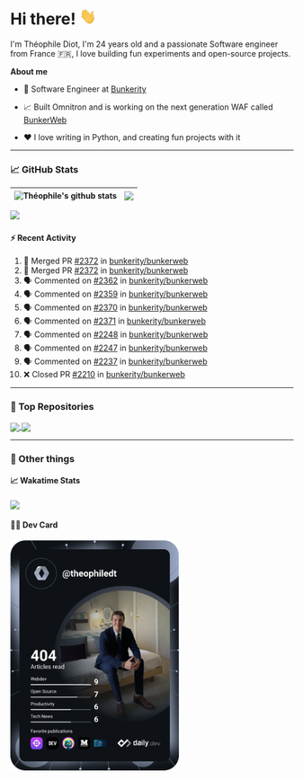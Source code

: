 # Hi there! <img src="./wave.gif" width="30px" height="30px" />

I'm Théophile Diot, I'm 24 years old and a passionate Software engineer from France 🇫🇷, I love building fun experiments and open-source projects.

**About me**

- 💼 Software Engineer at [Bunkerity](https://www.bunkerity.com/)

- 📈 Built Omnitron and is working on the next generation WAF called [BunkerWeb](https://www.bunkerweb.io)

- ❤️ I love writing in Python, and creating fun projects with it

---

### 📈 GitHub Stats

| <img align="center" src="https://github-readme-stats.vercel.app/api?username=TheophileDiot&show_icons=true&include_all_commits=true&theme=algolia&hide_border=true&rank_icon=github" alt="Théophile's github stats" /> | <img align="center" src="https://github-readme-stats.vercel.app/api/top-langs/?username=TheophileDiot&layout=compact&theme=algolia&hide_border=true" /> |
| ---------------------------------------------------------------------------------------------------------------------------------------------------------------------------------------------------------------------- | ------------------------------------------------------------------------------------------------------------------------------------------------------- |

![](https://github-readme-activity-graph.vercel.app/graph?username=TheophileDiot&theme=tokyo-night)

#### :zap: Recent Activity

<!--START_SECTION:activity-->
1. 🎉 Merged PR [#2372](https://github.com/bunkerity/bunkerweb/pull/2372) in [bunkerity/bunkerweb](https://github.com/bunkerity/bunkerweb)
2. 🎉 Merged PR [#2372](https://github.com/bunkerity/bunkerweb/pull/2372) in [bunkerity/bunkerweb](https://github.com/bunkerity/bunkerweb)
3. 🗣 Commented on [#2362](https://github.com/bunkerity/bunkerweb/issues/2362#issuecomment-2959690372) in [bunkerity/bunkerweb](https://github.com/bunkerity/bunkerweb)
4. 🗣 Commented on [#2359](https://github.com/bunkerity/bunkerweb/issues/2359#issuecomment-2959653022) in [bunkerity/bunkerweb](https://github.com/bunkerity/bunkerweb)
5. 🗣 Commented on [#2370](https://github.com/bunkerity/bunkerweb/pull/2370#issuecomment-2959631104) in [bunkerity/bunkerweb](https://github.com/bunkerity/bunkerweb)
6. 🗣 Commented on [#2371](https://github.com/bunkerity/bunkerweb/issues/2371#issuecomment-2959640657) in [bunkerity/bunkerweb](https://github.com/bunkerity/bunkerweb)
7. 🗣 Commented on [#2248](https://github.com/bunkerity/bunkerweb/issues/2248#issuecomment-2958317032) in [bunkerity/bunkerweb](https://github.com/bunkerity/bunkerweb)
8. 🗣 Commented on [#2247](https://github.com/bunkerity/bunkerweb/issues/2247#issuecomment-2958316044) in [bunkerity/bunkerweb](https://github.com/bunkerity/bunkerweb)
9. 🗣 Commented on [#2237](https://github.com/bunkerity/bunkerweb/issues/2237#issuecomment-2958315333) in [bunkerity/bunkerweb](https://github.com/bunkerity/bunkerweb)
10. ❌ Closed PR [#2210](https://github.com/bunkerity/bunkerweb/pull/2210) in [bunkerity/bunkerweb](https://github.com/bunkerity/bunkerweb)
<!--END_SECTION:activity-->

---

### 🔧 Top Repositories

<a href="https://github.com/bunkerity/bunkerweb">
  <img align="center" src="https://github-readme-stats.vercel.app/api/pin/?username=Bunkerity&repo=bunkerweb&theme=algolia" />
</a>
<a href="https://github.com/TheophileDiot/Omnitron">
  <img align="center" src="https://github-readme-stats.vercel.app/api/pin/?username=TheophileDiot&repo=Omnitron&theme=algolia" />
</a>

---

### 🎉 Other things

#### 📈 Wakatime Stats

<a href="https://wakatime.com/@theophile_bunkerity">
  <img align="center" src="https://github-readme-stats.vercel.app/api/wakatime?username=3aa5ce41-c253-43d9-8441-a721e446a45f&layout=compact&theme=algolia" />
</a>

#### 👨‍💻 Dev Card

<a href="https://app.daily.dev/TheophileDt">
  <img src="./devcard.svg" width="300" alt="Théophile Diot's Dev Card"/>
</a>
